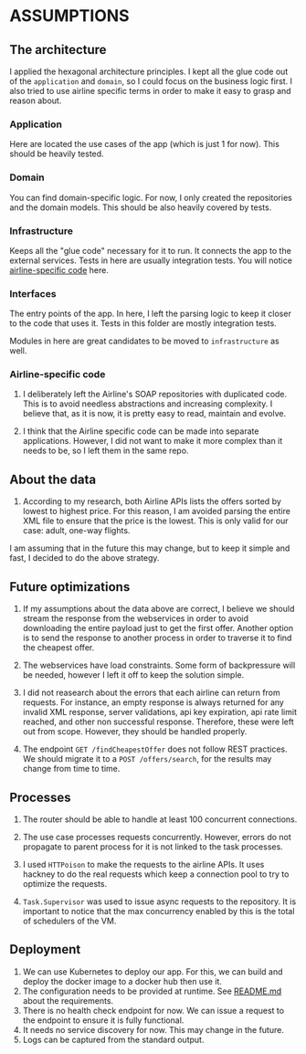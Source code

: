 # ASSUMPTIONS

## The architecture

I applied the hexagonal architecture principles. I kept all the glue code out of the `application` and `domain`, so I could focus on the business logic first. I also tried to use airline specific terms in order to make it easy to grasp and reason about.

### Application
Here are located the use cases of the app (which is just 1 for now). This should be heavily tested.

### Domain
You can find domain-specific logic. For now, I only created the repositories and the domain models. This should be also heavily covered by tests.

### Infrastructure
Keeps all the "glue code" necessary for it to run. It connects the app to the external services. Tests in here are usually integration tests. You will notice [airline-specific code](#airline-specific-code) here.

### Interfaces
The entry points of the app. In here, I left the parsing logic to keep it closer to the code that uses it. Tests in this folder are mostly integration tests.

Modules in here are great candidates to be moved to `infrastructure` as well.

### Airline-specific code

1. I deliberately left the Airline's SOAP repositories with duplicated code. This is to avoid needless abstractions and increasing complexity. I believe that, as it is now, it is pretty easy to read, maintain and evolve.

2. I think that the Airline specific code can be made into separate applications. However, I did not want to make it more complex than it needs to be, so I left them in the same repo.

## About the data
1. According to my research, both Airline APIs lists the offers sorted by lowest to highest price. For this reason, I am avoided parsing the entire XML file to ensure that the price is the lowest. This is only valid for our case: adult, one-way flights.

I am assuming that in the future this may change, but to keep it simple and fast, I decided to do the above strategy.

## Future optimizations

1. If my assumptions about the data above are correct, I believe we should stream the response from the webservices in order to avoid downloading the entire payload just to get the first offer. Another option is to send the response to another process in order to traverse it to find the cheapest offer.

2. The webservices have load constraints. Some form of backpressure will be needed, however I left it off to keep the solution simple.

3. I did not reasearch about the errors that each airline can return from requests. For instance, an empty response is always returned for any invalid XML response, server validations, api key expiration, api rate limit reached, and other non successful response. Therefore, these were left out from scope. However, they should be handled properly.

4. The endpoint `GET /findCheapestOffer` does not follow REST practices. We should migrate it to a `POST /offers/search`, for the results may change from time to time.

## Processes

1. The router should be able to handle at least 100 concurrent connections. 

2. The use case processes requests concurrently. However, errors do not propagate to parent process for it is not linked to the task processes.

3. I used `HTTPoison` to make the requests to the airline APIs. It uses hackney to do the real requests which keep a connection pool to try to optimize the requests.

4. `Task.Supervisor` was used to issue async requests to the repository. It is important to notice that the max concurrency enabled by this is the total of schedulers of the VM.

## Deployment

1. We can use Kubernetes to deploy our app. For this, we can build and deploy the docker image to a docker hub then use it.
2. The configuration needs to be provided at runtime. See [README.md](README.md) about the requirements.
3. There is no health check endpoint for now. We can issue a request to the endpoint to ensure it is fully functional.
4. It needs no service discovery for now. This may change in the future.
5. Logs can be captured from the standard output.

